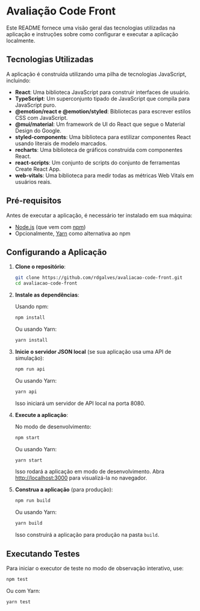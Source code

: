 # Avaliação Code Front

Este README fornece uma visão geral das tecnologias utilizadas na aplicação e instruções sobre como configurar e executar a aplicação localmente.

## Tecnologias Utilizadas

A aplicação é construída utilizando uma pilha de tecnologias JavaScript, incluindo:

- **React**: Uma biblioteca JavaScript para construir interfaces de usuário.
- **TypeScript**: Um superconjunto tipado de JavaScript que compila para JavaScript puro.
- **@emotion/react e @emotion/styled**: Bibliotecas para escrever estilos CSS com JavaScript.
- **@mui/material**: Um framework de UI do React que segue o Material Design do Google.
- **styled-components**: Uma biblioteca para estilizar componentes React usando literais de modelo marcados.
- **recharts**: Uma biblioteca de gráficos construída com componentes React.
- **react-scripts**: Um conjunto de scripts do conjunto de ferramentas Create React App.
- **web-vitals**: Uma biblioteca para medir todas as métricas Web Vitals em usuários reais.

## Pré-requisitos

Antes de executar a aplicação, é necessário ter instalado em sua máquina:

- [Node.js](https://nodejs.org/) (que vem com [npm](http://npmjs.com/))
- Opcionalmente, [Yarn](https://yarnpkg.com/) como alternativa ao npm

## Configurando a Aplicação

1. **Clone o repositório**:

   ```bash
   git clone https://github.com/rdgalves/avaliacao-code-front.git
   cd avaliacao-code-front
   ```

2. **Instale as dependências**:

   Usando npm:

   ```bash
   npm install
   ```

   Ou usando Yarn:

   ```bash
   yarn install
   ```

3. **Inicie o servidor JSON local** (se sua aplicação usa uma API de simulação):

   ```bash
   npm run api
   ```

   Ou usando Yarn:

   ```bash
   yarn api
   ```

   Isso iniciará um servidor de API local na porta 8080.

4. **Execute a aplicação**:

   No modo de desenvolvimento:

   ```bash
   npm start
   ```

   Ou usando Yarn:

   ```bash
   yarn start
   ```

   Isso rodará a aplicação em modo de desenvolvimento. Abra [http://localhost:3000](http://localhost:3000) para visualizá-la no navegador.

5. **Construa a aplicação** (para produção):

   ```bash
   npm run build
   ```

   Ou usando Yarn:

   ```bash
   yarn build
   ```

   Isso construirá a aplicação para produção na pasta `build`.

## Executando Testes

Para iniciar o executor de teste no modo de observação interativo, use:

```bash
npm test
```

Ou com Yarn:

```bash
yarn test
```